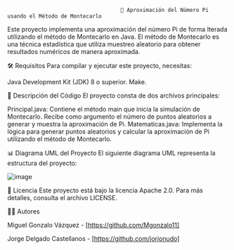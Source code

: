                                         🎯 Aproximación del Número Pi usando el Método de Montecarlo

Este proyecto implementa una aproximación del número Pi de forma Iterada utilizando el método de Montecarlo en Java. El método de Montecarlo es una técnica estadística que utiliza muestreo aleatorio para obtener resultados numéricos de manera aproximada.

🛠️ Requisitos
Para compilar y ejecutar este proyecto, necesitas:

Java Development Kit (JDK) 8 o superior.
Make.

🧩 Descripción del Código
El proyecto consta de dos archivos principales:

Principal.java: Contiene el método main que inicia la simulación de Montecarlo. Recibe como argumento el número de puntos aleatorios a generar y muestra la aproximación de Pi.
Matematicas.java: Implementa la lógica para generar puntos aleatorios y calcular la aproximación de Pi utilizando el método de Montecarlo.

📊 Diagrama UML del Proyecto
El siguiente diagrama UML representa la estructura del proyecto:

![image](https://github.com/user-attachments/assets/5c4e8721-6e76-49c2-ac51-abb2aab17d7c)


📄 Licencia
Este proyecto está bajo la licencia Apache 2.0. Para más detalles, consulta el archivo LICENSE.

👨‍💻 Autores

Miguel Gonzalo Vázquez - [https://github.com/Mgonzalo11]

Jorge Delgado Castellanos - [https://github.com/jorjonudo]
